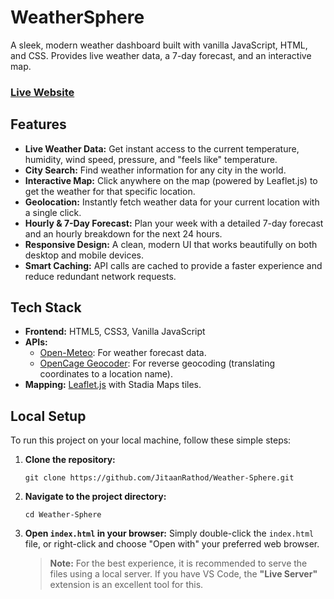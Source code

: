 # WeatherSphere

A sleek, modern weather dashboard built with vanilla JavaScript, HTML, and CSS. Provides live weather data, a 7-day forecast, and an interactive map.

### [Live Website](https://JitaanRathod.github.io/Weather-Sphere/)

## Features

*   **Live Weather Data:** Get instant access to the current temperature, humidity, wind speed, pressure, and "feels like" temperature.
*   **City Search:** Find weather information for any city in the world.
*   **Interactive Map:** Click anywhere on the map (powered by Leaflet.js) to get the weather for that specific location.
*   **Geolocation:** Instantly fetch weather data for your current location with a single click.
*   **Hourly & 7-Day Forecast:** Plan your week with a detailed 7-day forecast and an hourly breakdown for the next 24 hours.
*   **Responsive Design:** A clean, modern UI that works beautifully on both desktop and mobile devices.
*   **Smart Caching:** API calls are cached to provide a faster experience and reduce redundant network requests.

## Tech Stack

*   **Frontend:** HTML5, CSS3, Vanilla JavaScript
*   **APIs:**
    *   [Open-Meteo](https://open-meteo.com/): For weather forecast data.
    *   [OpenCage Geocoder](https://opencagedata.com/): For reverse geocoding (translating coordinates to a location name).
*   **Mapping:** [Leaflet.js](https://leafletjs.com/) with Stadia Maps tiles.

## Local Setup

To run this project on your local machine, follow these simple steps:

1.  **Clone the repository:**
    ```
    git clone https://github.com/JitaanRathod/Weather-Sphere.git
    ```

2.  **Navigate to the project directory:**
    ```
    cd Weather-Sphere
    ```

3.  **Open `index.html` in your browser:**
    Simply double-click the `index.html` file, or right-click and choose "Open with" your preferred web browser.

    > **Note:** For the best experience, it is recommended to serve the files using a local server. If you have VS Code, the **"Live Server"** extension is an excellent tool for this.
